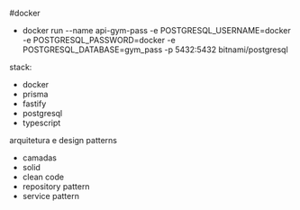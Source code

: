 #docker
 - docker run --name api-gym-pass -e POSTGRESQL_USERNAME=docker -e POSTGRESQL_PASSWORD=docker -e    POSTGRESQL_DATABASE=gym_pass -p 5432:5432  bitnami/postgresql


stack:
  - docker
  - prisma
  - fastify
  - postgresql
  - typescript

arquitetura e design patterns
 - camadas
 - solid
 - clean code
 - repository pattern
 - service pattern